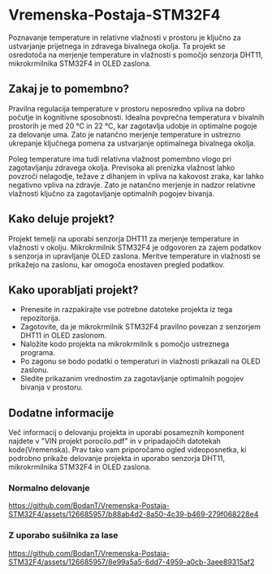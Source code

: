 # Vremenska-Postaja-STM32F4
Poznavanje temperature in relativne vlažnosti v prostoru je ključno za ustvarjanje prijetnega in zdravega bivalnega okolja. Ta projekt se osredotoča na merjenje temperature in vlažnosti s pomočjo senzorja DHT11, mikrokrmilnika STM32F4 in OLED zaslona.

## Zakaj je to pomembno?
Pravilna regulacija temperature v prostoru neposredno vpliva na dobro počutje in kognitivne sposobnosti. Idealna povprečna temperatura v bivalnih prostorih je med 20 °C in 22 °C, kar zagotavlja udobje in optimalne pogoje za delovanje uma. Zato je natančno merjenje temperature in ustrezno ukrepanje ključnega pomena za ustvarjanje optimalnega bivalnega okolja.

Poleg temperature ima tudi relativna vlažnost pomembno vlogo pri zagotavljanju zdravega okolja. Previsoka ali prenizka vlažnost lahko povzroči nelagodje, težave z dihanjem in vpliva na kakovost zraka, kar lahko negativno vpliva na zdravje. Zato je natančno merjenje in nadzor relativne vlažnosti ključno za zagotavljanje optimalnih pogojev bivanja.

## Kako deluje projekt?
Projekt temelji na uporabi senzorja DHT11 za merjenje temperature in vlažnosti v okolju. Mikrokrmilnik STM32F4 je odgovoren za zajem podatkov s senzorja in upravljanje OLED zaslona. Meritve temperature in vlažnosti se prikažejo na zaslonu, kar omogoča enostaven pregled podatkov.

## Kako uporabljati projekt?
- Prenesite in razpakirajte vse potrebne datoteke projekta iz tega repozitorija.
- Zagotovite, da je mikrokrmilnik STM32F4 pravilno povezan z senzorjem DHT11 in OLED zaslonom.
- Naložite kodo projekta na mikrokrmilnik s pomočjo ustreznega programa.
- Po zagonu se bodo podatki o temperaturi in vlažnosti prikazali na OLED zaslonu.
- Sledite prikazanim vrednostim za zagotavljanje optimalnih pogojev bivanja v prostoru.

## Dodatne informacije
Več informacij o delovanju projekta in uporabi posameznih komponent najdete v "VIN projekt porocilo.pdf" in v pripadajočih datotekah kode(Vremenska). Prav tako vam priporočamo ogled videoposnetka, ki podrobno prikaže delovanje projekta in uporabo senzorja DHT11, mikrokrmilnika STM32F4 in OLED zaslona.

### Normalno delovanje

https://github.com/BodanT/Vremenska-Postaja-STM32F4/assets/126685957/b88ab4d2-8a50-4c39-b469-279f068228e4

### Z uporabo sušilnika za lase

https://github.com/BodanT/Vremenska-Postaja-STM32F4/assets/126685957/8e99a5a5-6dd7-4959-a0cb-3aee89315af2



